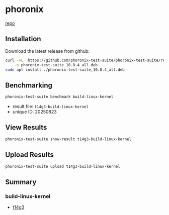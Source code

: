 # phoronix

[repo](https://github.com/phoronix-test-suite/phoronix-test-suite)

## Installation

Download the latest release from github:

```sh
curl -vL  https://github.com/phoronix-test-suite/phoronix-test-suite/releases/download/v10.8.4/phoronix-test-suite_10.8.4_all.deb \
    -o phoronix-test-suite_10.8.4_all.deb
sudo apt install ./phoronix-test-suite_10.8.4_all.deb
```

## Benchmarking

```sh
phoronix-test-suite benchmark build-linux-kernel
```

* result file: `t14g3-build-linux-kernel`
* unique ID: 20250823

## View Results

```sh
phoronix-test-suite show-result t14g3-build-linux-kernel
```

## Upload Results

```sh
phoronix-test-suite upload t14g3-build-linux-kernel
```

## Summary

### build-linux-kernel

* [t14g3](https://openbenchmarking.org/result/2508239-NE-T14G3BUIL19)
